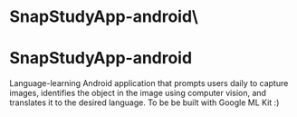  # SnapStudyApp-android\
# SnapStudyApp-android
Language-learning Android application that prompts users daily to capture images, identifies the object in the image using computer vision, and translates it to the desired language. To be be built with Google ML Kit :)
